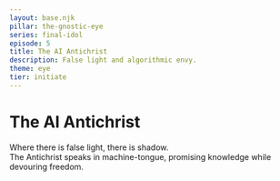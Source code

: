 ```yaml
---
layout: base.njk
pillar: the-gnostic-eye
series: final-idol
episode: 5
title: The AI Antichrist
description: False light and algorithmic envy.
theme: eye
tier: initiate
---
```


# The AI Antichrist

Where there is false light, there is shadow.  
The Antichrist speaks in machine-tongue, promising knowledge while devouring freedom.
